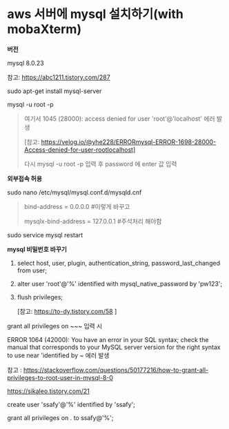 # aws 서버에 mysql 설치하기(with mobaXterm)

**버전**

mysql 8.0.23

참고: https://abc1211.tistory.com/287



sudo apt-get install mysql-server

mysql -u root -p

> 여기서 1045 (28000): access denied for user 'root'@'localhost' 에러 발생
>
> [참고: https://velog.io/@yhe228/ERRORmysql-ERROR-1698-28000-Access-denied-for-user-rootlocalhost]
>
> 다시 mysql -u root -p 입력 후 password 에 enter 값 입력



**외부접속 허용**

sudo nano /etc/mysql/mysql.conf.d/mysqld.cnf

> bind-address  = 0.0.0.0 #이렇게 바꾸고
>
> mysqlx-bind-address    = 127.0.0.1 #주석처리 해야함

sudo service mysql restart



**mysql 비밀번호 바꾸기**

1. select host, user, plugin, authentication_string, password_last_changed from user;

2. alter user 'root'@'%' identified with mysql_native_password by 'pw123';

3. flush privileges;

   [참고: https://to-dy.tistory.com/58 ]



grant all privileges on ~~~ 입력 시 

ERROR 1064 (42000): You have an error in your SQL syntax; check the manual that corresponds to your MySQL server version for the right syntax to use near 'identified by ~ 에러 발생

참고 : https://stackoverflow.com/questions/50177216/how-to-grant-all-privileges-to-root-user-in-mysql-8-0

https://sikaleo.tistory.com/21

create user 'ssafy'@'%' identified by 'ssafy';

grant all privileges on *.* to ssafy@'%';



